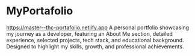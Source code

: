 # MyPortafolio
https://master--thc-portafolio.netlify.app
A personal portfolio showcasing my journey as a developer, featuring an About Me section, detailed experience, selected projects, tech stack, and educational background. Designed to highlight my skills, growth, and professional achievements.
